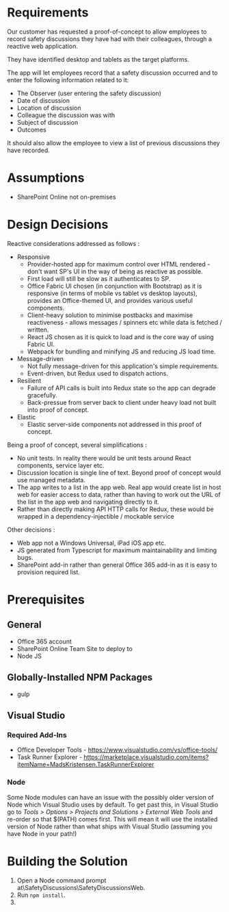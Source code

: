 # Requirements
Our customer has requested a proof-of-concept to allow employees to record safety discussions they have had with their colleagues, through a reactive web application. 

They have identified desktop and tablets as the target platforms. 

The app will let employees record that a safety discussion occurred and to enter the following information related to it: 

- The Observer (user entering the safety discussion) 
- Date of discussion 
- Location of discussion 
- Colleague the discussion was with 
- Subject of discussion 
- Outcomes 

It should also allow the employee to view a list of previous discussions they have recorded. 

# Assumptions
- SharePoint Online not on-premises

# Design Decisions
Reactive considerations addressed as follows :
- Responsive
    - Provider-hosted app for maximum control over HTML rendered - don't want SP's UI in the way of being as reactive as possible.
    - First load will still be slow as it authenticates to SP.
    - Office Fabric UI chosen (in conjunction with Bootstrap) as it is responsive (in terms of mobile vs tablet vs desktop layouts), provides an Office-themed UI, and provides various useful components.
    - Client-heavy solution to minimise postbacks and maximise reactiveness - allows messages / spinners etc while data is fetched / written.
    - React JS chosen as it is quick to load and is the core way of using Fabric UI.
    - Webpack for bundling and minifying JS and reducing JS load time.
- Message-driven
  - Not fully message-driven for this application's simple requirements. 
  - Event-driven, but Redux used to dispatch actions.
- Resilient
  - Failure of API calls is built into Redux state so the app can degrade gracefully.
  - Back-pressue from server back to client under heavy load not built into proof of concept.
- Elastic
  - Elastic server-side components not addressed in this proof of concept.

Being a proof of concept, several simplifications :
  - No unit tests. In reality there would be unit tests around React components, service layer etc.
  - Discussion location is single line of text. Beyond proof of concept would use managed metadata.
  - The app writes to a list in the app web. Real app would create list in host web for easier access to data, rather than having to work out the URL of the list in the app web and navigating directly to it.
  - Rather than directly making API HTTP calls for Redux, these would be wrapped in a dependency-injectible / mockable service

Other decisions :
- Web app not a Windows Universal, iPad iOS app etc.
- JS generated from Typescript for maximum maintainability and limiting bugs.
- SharePoint add-in rather than general Office 365 add-in as it is easy to provision required list.



# Prerequisites
## General
- Office 365 account
- SharePoint Online Team Site to deploy to
- Node JS

## Globally-Installed NPM Packages
- gulp

## Visual Studio
### Required Add-Ins
- Office Developer Tools - https://www.visualstudio.com/vs/office-tools/
- Task Runner Explorer - https://marketplace.visualstudio.com/items?itemName=MadsKristensen.TaskRunnerExplorer

### Node
Some Node modules can have an issue with the possibly older version of Node which Visual Studio uses by default. To get past this, in Visual Studio go to *Tools > Options > Projects and Solutions > External Web Tools* and re-order so that $(PATH) comes first. This will mean it will use the installed version of Node rather than what ships with Visual Studio (assuming you have Node in your path!)

# Building the Solution
1. Open a Node command prompt at\SafetyDiscussions\SafetyDiscussionsWeb.
2. Run `npm install`.
3. 

